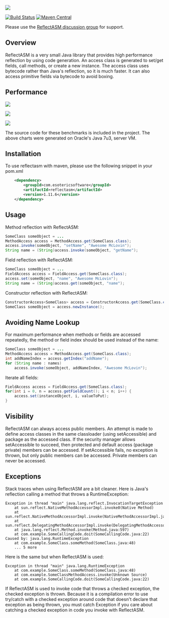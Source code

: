 ![](https://raw.github.com/wiki/EsotericSoftware/reflectasm/images/logo.png)

[![Build Status](https://travis-ci.org/EsotericSoftware/reflectasm.png?branch=master)](https://travis-ci.org/EsotericSoftware/reflectasm)
[![Maven Central](https://maven-badges.herokuapp.com/maven-central/com.esotericsoftware/reflectasm/badge.svg)](http://search.maven.org/#search%7Cga%7C1%7Cg%3A%22com.esotericsoftware%22%20AND%20a%3Areflectasm)

Please use the [ReflectASM discussion group](http://groups.google.com/group/reflectasm-users) for support.

## Overview

ReflectASM is a very small Java library that provides high performance reflection by using code generation. An access class is generated to set/get fields, call methods, or create a new instance. The access class uses bytecode rather than Java's reflection, so it is much faster. It can also access primitive fields via bytecode to avoid boxing.

## Performance

![](http://chart.apis.google.com/chart?chma=100&chtt=Field%20Set/Get&chs=700x62&chd=t:1402081,11339107&chds=0,11339107&chxl=0:|Java%20Reflection|FieldAccess&cht=bhg&chbh=10&chxt=y&chco=6600FF)

![](http://chart.apis.google.com/chart?chma=100&chtt=Method%20Call&chs=700x62&chd=t:97390,208750&chds=0,208750&chxl=0:|Java%20Reflection|MethodAccess&cht=bhg&chbh=10&chxt=y&chco=6600AA)

![](http://chart.apis.google.com/chart?chma=100&chtt=Constructor&chs=700x62&chd=t:2853063,5828993&chds=0,5828993&chxl=0:|Java%20Reflection|ConstructorAccess&cht=bhg&chbh=10&chxt=y&chco=660066)

The source code for these benchmarks is included in the project. The above charts were generated on Oracle's Java 7u3, server VM.

## Installation

To use reflectasm with maven, please use the following snippet in your pom.xml

```xml
    <dependency>
        <groupId>com.esotericsoftware</groupId>
        <artifactId>reflectasm</artifactId>
        <version>1.11.6</version>
    </dependency>
```

## Usage

Method reflection with ReflectASM:

```java
SomeClass someObject = ...
MethodAccess access = MethodAccess.get(SomeClass.class);
access.invoke(someObject, "setName", "Awesome McLovin");
String name = (String)access.invoke(someObject, "getName");
```

Field reflection with ReflectASM:

```java
SomeClass someObject = ...
FieldAccess access = FieldAccess.get(SomeClass.class);
access.set(someObject, "name", "Awesome McLovin");
String name = (String)access.get(someObject, "name");
```

Constructor reflection with ReflectASM:

```java
ConstructorAccess<SomeClass> access = ConstructorAccess.get(SomeClass.class);
SomeClass someObject = access.newInstance();
```

## Avoiding Name Lookup

For maximum performance when methods or fields are accessed repeatedly, the method or field index should be used instead of the name:

```java
SomeClass someObject = ...
MethodAccess access = MethodAccess.get(SomeClass.class);
int addNameIndex = access.getIndex("addName");
for (String name : names)
    access.invoke(someObject, addNameIndex, "Awesome McLovin");
```

Iterate all fields:

```java
FieldAccess access = FieldAccess.get(SomeClass.class);
for(int i = 0, n = access.getFieldCount(); i < n; i++) {
    access.set(instanceObject, i, valueToPut);              
}
```

## Visibility

ReflectASM can always access public members. An attempt is made to define access classes in the same classloader (using setAccessible) and package as the accessed class. If the security manager allows setAccessible to succeed, then protected and default access (package private) members can be accessed. If setAccessible fails, no exception is thrown, but only public members can be accessed. Private members can never be accessed.

## Exceptions

Stack traces when using ReflectASM are a bit cleaner. Here is Java's reflection calling a method that throws a RuntimeException:

```
Exception in thread "main" java.lang.reflect.InvocationTargetException
	at sun.reflect.NativeMethodAccessorImpl.invoke0(Native Method)
	at sun.reflect.NativeMethodAccessorImpl.invoke(NativeMethodAccessorImpl.java:39)
	at sun.reflect.DelegatingMethodAccessorImpl.invoke(DelegatingMethodAccessorImpl.java:25)
	at java.lang.reflect.Method.invoke(Method.java:597)
	at com.example.SomeCallingCode.doit(SomeCallingCode.java:22)
Caused by: java.lang.RuntimeException
	at com.example.SomeClass.someMethod(SomeClass.java:48)
	... 5 more
```

Here is the same but when ReflectASM is used:

```
Exception in thread "main" java.lang.RuntimeException
	at com.example.SomeClass.someMethod(SomeClass.java:48)
	at com.example.SomeClassMethodAccess.invoke(Unknown Source)
	at com.example.SomeCallingCode.doit(SomeCallingCode.java:22)
```

If ReflectASM is used to invoke code that throws a checked exception, the checked exception is thrown. Because it is a compilation error to use try/catch with a checked exception around code that doesn't declare that exception as being thrown, you must catch Exception if you care about catching a checked exception in code you invoke with ReflectASM.
